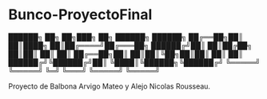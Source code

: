 # Bunco-ProyectoFinal

██████╗ ██╗   ██╗███╗   ██╗ ██████╗ ██████╗ 
██╔══██╗██║   ██║████╗  ██║██╔════╝██╔═══██╗
██████╔╝██║   ██║██╔██╗ ██║██║     ██║   ██║
██╔══██╗██║   ██║██║╚██╗██║██║     ██║   ██║
██████╔╝╚██████╔╝██║ ╚████║╚██████╗╚██████╔╝
╚═════╝  ╚═════╝ ╚═╝  ╚═══╝ ╚═════╝ ╚═════╝ 
                                           
Proyecto de Balbona Arvigo Mateo y Alejo Nicolas Rousseau.
